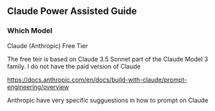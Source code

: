 ## Claude Power Assisted Guide

### Which Model
Claude (Anthropic) Free Tier

The free teir is based on Claude 3.5 Sonnet part of the Claude Model 3 family. I do not have the paid version of Claude

https://docs.anthropic.com/en/docs/build-with-claude/prompt-engineering/overview

Anthropic have very specific sugguestions in how to prompt on Claude
